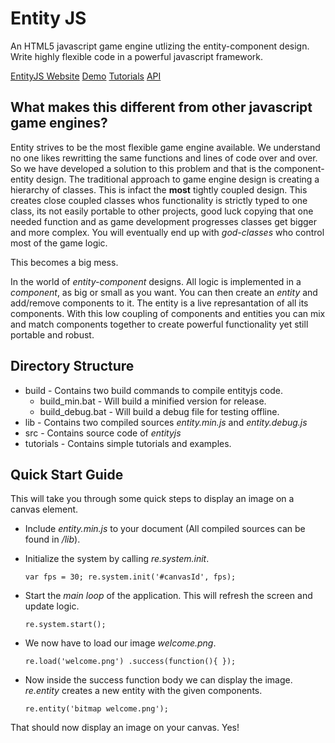 # Entity JS
An HTML5 javascript game engine utlizing the entity-component design. Write highly flexible code in a powerful javascript framework.

[EntityJS Website](entityjs.com) 		[Demo](entityjs.com/demo) 	[Tutorials](entityjs.com/tutorials)	[API](entityjs.com/api)

## What makes this different from other javascript game engines?
Entity strives to be the most flexible game engine available. We understand no one likes rewritting the same functions and lines of code over and over. So we have developed a solution to this problem and that is the component-entity design. The traditional approach to game engine design is creating a hierarchy of classes. This is infact the **most** tightly coupled design. This creates close coupled classes whos functionality is strictly typed to one class, its not easily portable to other projects, good luck copying that one needed function and as game development progresses classes get bigger and more complex. You will eventually end up with *god-classes* who control most of the game logic.

This becomes a big mess.

In the world of *entity-component* designs. All logic is implemented in a *component*, as big or small as you want. You can then create an *entity* and add/remove components to it. The entity is a live represantation of all its components. With this low coupling of components and entities you can mix and match components together to create powerful functionality yet still portable and robust.

## Directory Structure

* build - Contains two build commands to compile entityjs code.
	* build_min.bat - Will build a minified version for release.
	* build_debug.bat - Will build a debug file for testing offline.
* lib - Contains two compiled sources *entity.min.js* and *entity.debug.js*
* src - Contains source code of *entityjs*
* tutorials - Contains simple tutorials and examples.

## Quick Start Guide
This will take you through some quick steps to display an image on a canvas element.

* Include *entity.min.js* to your document (All compiled sources can be found in */lib*).

* Initialize the system by calling *re.system.init*.

	`var fps = 30;
re.system.init('#canvasId', fps);`

* Start the *main loop* of the application. This will refresh the screen and update logic.

	`re.system.start();`

* We now have to load our image *welcome.png*.

	<code>re.load('welcome.png')
.success(function(){ });</code>

* Now inside the success function body we can display the image. *re.entity* creates a new entity with the given components.

	`re.entity('bitmap welcome.png');`

That should now display an image on your canvas. Yes!